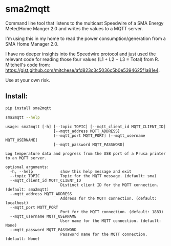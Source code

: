 # sma2mqtt

Command line tool that listens to the multicast Speedwire of a SMA Energy Meter/Home Manger 2.0 and writes the values to a MQTT server.

I'm using this in my home to read the power consumption/generation from a SMA Home Manager 2.0.

I have no deeper insights into the Speedwire protocol and just used the relevant code for reading those four values (L1 + L2 + L3 = Total) from R. Mitchell's code from: https://gist.github.com/mitchese/afd823c3c5036c5b0e5394625f1a81e4.

Use at your own risk.



Install:
--------
```bash
pip install sma2mqtt
```

```bash
sma2mqtt --help
```

```
usage: sma2mqtt [-h] [--topic TOPIC] [--mqtt_client_id MQTT_CLIENT_ID]
                     [--mqtt_address MQTT_ADDRESS]
                     [--mqtt_port MQTT_PORT] [--mqtt_username MQTT_USERNAME]
                     [--mqtt_password MQTT_PASSWORD]

Log temperature data and progress from the USB port of a Prusa printer to an MQTT server.

optional arguments:
  -h, --help            show this help message and exit
  --topic TOPIC         Topic for the MQTT message. (default: sma)
  --mqtt_client_id MQTT_CLIENT_ID
                        Distinct client ID for the MQTT connection. (default: sma2mqtt)
  --mqtt_address MQTT_ADDRESS
                        Address for the MQTT connection. (default: localhost)
  --mqtt_port MQTT_PORT
                        Port for the MQTT connection. (default: 1883)
  --mqtt_username MQTT_USERNAME
                        User name for the MQTT connection. (default: None)
  --mqtt_password MQTT_PASSWORD
                        Password name for the MQTT connection. (default: None)
```
